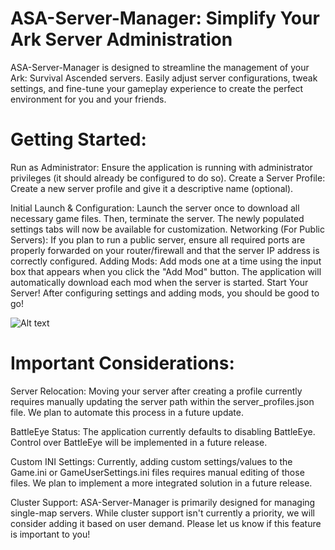 # ASA-Server-Manager: Simplify Your Ark Server Administration
ASA-Server-Manager is designed to streamline the management of your Ark: Survival Ascended servers. Easily adjust server configurations, tweak settings, and fine-tune your gameplay experience to create the perfect environment for you and your friends.

# Getting Started:
Run as Administrator: Ensure the application is running with administrator privileges (it should already be configured to do so).
Create a Server Profile: Create a new server profile and give it a descriptive name (optional).

Initial Launch & Configuration: Launch the server once to download all necessary game files. Then, terminate the server. The newly populated settings tabs will now be available for customization.
Networking (For Public Servers): If you plan to run a public server, ensure all required ports are properly forwarded on your router/firewall and that the server IP address is correctly configured.
Adding Mods: Add mods one at a time using the input box that appears when you click the "Add Mod" button. The application will automatically download each mod when the server is started.
Start Your Server! After configuring settings and adding mods, you should be good to go!

![Alt text](URL "/Screenshot 2025-04-06 170709.png")

# Important Considerations:
Server Relocation: Moving your server after creating a profile currently requires manually updating the server path within the server_profiles.json file. We plan to automate this process in a future update.

BattleEye Status: The application currently defaults to disabling BattleEye. Control over BattleEye will be implemented in a future release.

Custom INI Settings: Currently, adding custom settings/values to the Game.ini or GameUserSettings.ini files requires manual editing of those files. We plan to implement a more integrated solution in a future release.

Cluster Support: ASA-Server-Manager is primarily designed for managing single-map servers. While cluster support isn't currently a priority, we will consider adding it based on user demand. Please let us know if this feature is important to you!

